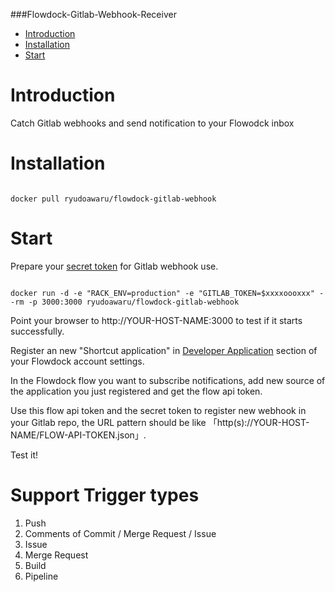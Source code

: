 ###Flowdock-Gitlab-Webhook-Receiver

- [Introduction](#introduction)
- [Installation](#installation)
- [Start](#start)

# Introduction

Catch Gitlab webhooks and send notification to your Flowodck inbox

# Installation

```

docker pull ryudoawaru/flowdock-gitlab-webhook

```

# Start

Prepare your [secret token](https://docs.gitlab.com/ce/user/project/integrations/webhooks.html#secret-token) for Gitlab webhook use.

```

docker run -d -e "RACK_ENV=production" -e "GITLAB_TOKEN=$xxxxoooxxx" --rm -p 3000:3000 ryudoawaru/flowdock-gitlab-webhook

```

Point your browser to http://YOUR-HOST-NAME:3000 to test if it starts successfully.

Register an new "Shortcut application" in [Developer Application](https://www.flowdock.com/oauth/applications) section of your Flowdock account settings.

In the Flowdock flow you want to subscribe notifications, add new source of the application you just registered and get the flow api token.

Use this flow api token and the secret token to register new webhook in your Gitlab repo, the URL pattern should be like 「http(s)://YOUR-HOST-NAME/FLOW-API-TOKEN.json」.

Test it!

# Support Trigger types

1.	Push
1.	Comments of Commit / Merge Request / Issue
1.	Issue
1.	Merge Request
1.	Build
1.	Pipeline
